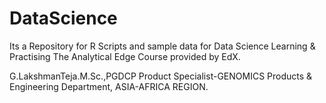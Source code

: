 # DataScience
Its a Repository for R Scripts and sample data for Data Science Learning & Practising The Analytical Edge Course provided by EdX.

G.LakshmanTeja.M.Sc.,PGDCP
Product Specialist-GENOMICS
Products & Engineering Department, ASIA-AFRICA REGION.
